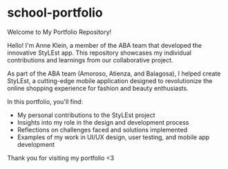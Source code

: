 # school-portfolio
Welcome to My Portfolio Repository!

Hello! I'm Anne Klein, a member of the ABA team that developed the innovative StyLEst app. This repository showcases my individual contributions and learnings from our collaborative project.

As part of the ABA team (Amoroso, Atienza, and Balagosa), I helped create StyLEst, a cutting-edge mobile application designed to revolutionize the online shopping experience for fashion and beauty enthusiasts. 

In this portfolio, you'll find:
- My personal contributions to the StyLEst project
- Insights into my role in the design and development process
- Reflections on challenges faced and solutions implemented
- Examples of my work in UI/UX design, user testing, and mobile app development

Thank you for visiting my portfolio <3
